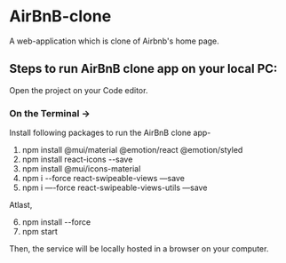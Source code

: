 # AirBnB-clone

A web-application which is clone of Airbnb's home page.


## Steps to run AirBnB clone app on your local PC:
   
   Open the project on your Code editor.
    
### On the Terminal ->

Install following packages to run the AirBnB clone app- 

1)  npm install @mui/material @emotion/react @emotion/styled
2)  npm install react-icons --save
3)  npm install @mui/icons-material
4)  npm i --force react-swipeable-views —save
5)  npm i —-force react-swipeable-views-utils —save

Atlast,

6)  npm install --force
7)  npm start

Then, the service will be locally hosted in a browser on your computer.
